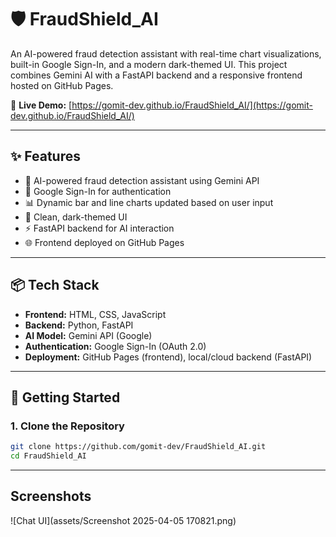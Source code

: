 # 🛡️ FraudShield_AI

An AI-powered fraud detection assistant with real-time chart visualizations, built-in Google Sign-In, and a modern dark-themed UI. This project combines Gemini AI with a FastAPI backend and a responsive frontend hosted on GitHub Pages.

🔗 **Live Demo:** [https://gomit-dev.github.io/FraudShield_AI/](https://gomit-dev.github.io/FraudShield_AI/)

---

## ✨ Features

- 🧠 AI-powered fraud detection assistant using Gemini API
- 🔐 Google Sign-In for authentication
- 📊 Dynamic bar and line charts updated based on user input
- 🌙 Clean, dark-themed UI
- ⚡ FastAPI backend for AI interaction
- 🌐 Frontend deployed on GitHub Pages

---

## 📦 Tech Stack

- **Frontend:** HTML, CSS, JavaScript
- **Backend:** Python, FastAPI
- **AI Model:** Gemini API (Google)
- **Authentication:** Google Sign-In (OAuth 2.0)
- **Deployment:** GitHub Pages (frontend), local/cloud backend (FastAPI)

---

## 🚀 Getting Started

### 1. Clone the Repository

```bash
git clone https://github.com/gomit-dev/FraudShield_AI.git
cd FraudShield_AI
```

---

## Screenshots
![Chat UI](assets/Screenshot 2025-04-05 170821.png)
